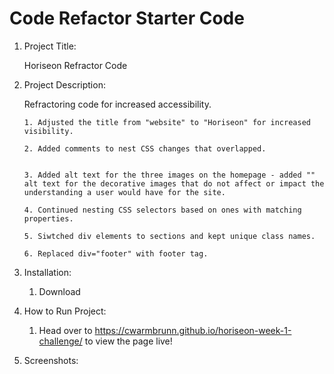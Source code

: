 # Code Refactor Starter Code

1.  Project Title:

    Horiseon Refractor Code

2.  Project Description:

    Refractoring code for increased accessibility.

        1. Adjusted the title from "website" to "Horiseon" for increased visibility.

        2. Added comments to nest CSS changes that overlapped.


        3. Added alt text for the three images on the homepage - added "" alt text for the decorative images that do not affect or impact the understanding a user would have for the site.

        4. Continued nesting CSS selectors based on ones with matching properties.

        5. Siwtched div elements to sections and kept unique class names.

        6. Replaced div="footer" with footer tag.

3.  Installation:

    1. Download

4.  How to Run Project:

    1. Head over to https://cwarmbrunn.github.io/horiseon-week-1-challenge/ to view the page live!

5.  Screenshots:
